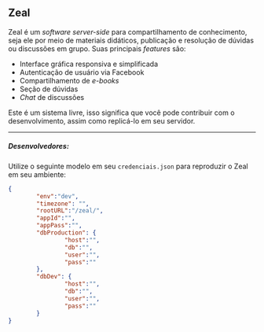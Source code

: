 **Zeal**
----------------

Zeal é um *software server-side* para compartilhamento de conhecimento, seja ele por meio de materiais didáticos, publicação e resolução de dúvidas ou discussões em grupo. Suas principais *features* são:

 - Interface gráfica responsiva e simplificada
 - Autenticação de usuário via Facebook
 - Compartilhamento de *e-books* 
 - Seção de dúvidas
 - *Chat* de discussões

Este é um sistema livre, isso significa que você pode contribuir com o desenvolvimento, assim como replicá-lo em seu servidor.

----------------
##### Desenvolvedores:
Utilize o seguinte modelo em seu `credenciais.json` para reproduzir o Zeal em seu ambiente:

```json
{
        "env":"dev",
        "timezone": "",
        "rootURL":"/zeal/",
        "appId":"",
        "appPass":"",
        "dbProduction": {
                "host":"",
                "db":"",
                "user":"",
                "pass":""
        },
        "dbDev": {
                "host":"",
                "db":"",
                "user":"",
                "pass":""
        }
}
```
